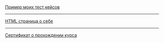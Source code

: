 [Пример моих тест кейсов](https://docs.google.com/spreadsheets/d/11ciZ8BvzcIbTwHw0AALr-LmzpZAtBV3AwR3CIZjRbpU/edit?usp=sharing)

---

[HTML страница о себе](https://jenkili.github.io/Gallyamov_CV/)

---

[Сертификат о прохождении курса](https://github.com/JenkiLi/aboutMe/blob/main/Course_completion_certificate/Software_tester_cetificate.jpg)

